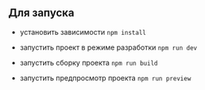 ## Для запуска

- установить зависимости `npm install`
- запустить проект в режиме разработки `npm run dev`

- запустить сборку проекта `npm run build`
- запустить предпросмотр проекта `npm run preview`
